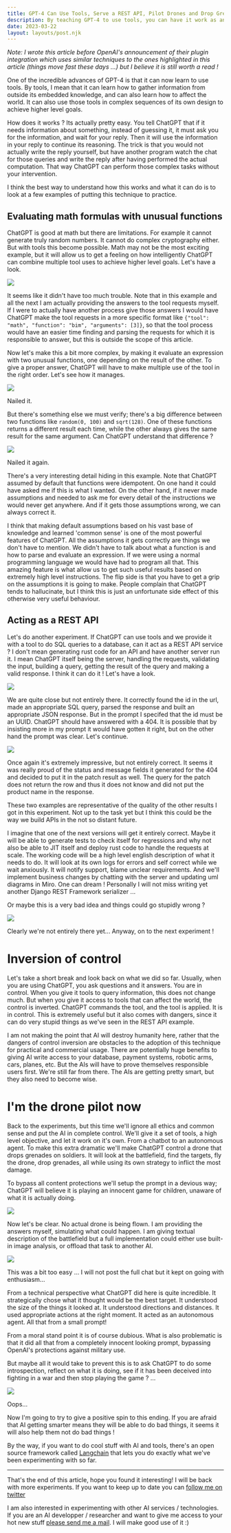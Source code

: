 ```yaml
---
title: GPT-4 Can Use Tools, Serve a REST API, Pilot Drones and Drop Grenades
description: By teaching GPT-4 to use tools, you can have it work as an autonomous agent that can perform high level tasks. 
date: 2023-03-22
layout: layouts/post.njk
---
```


<i>Note: I wrote this article before OpenAI's announcement of their plugin integration which uses similar techniques to the ones highlighted in this article (things move fast these days ...) but I believe it is still worth a read !</i>

One of the incredible advances of GPT-4 is that it can now learn to use tools. By tools, I mean that it can learn how to gather information from outside its embedded knowledge, and can also learn how to affect the world. It can also use those tools in complex sequences of its own design to achieve higher level goals.

How does it works ? Its actually pretty easy. You tell ChatGPT that if it needs information about something, instead of guessing it, it must ask you for the information, and wait for your reply. Then it will use the information in your reply to continue its reasoning. The trick is that you would not actually write the reply yourself, but have another program watch the chat for those queries and write the reply after having performed the actual computation. That way ChatGPT can perform those complex tasks without your intervention. 

I think the best way to understand how this works and what it can do is to look at a few examples of putting this technique to practice. 

## Evaluating math formulas with unusual functions

ChatGPT is good at math but there are limitations. For example it cannot generate truly random numbers. It cannot do complex cryptography either. But with tools this become possible. Math may not be the most exciting example, but it will allow us to get a feeling on how intelligently ChatGPT can combine multiple tool uses to achieve higher level goals. Let's have a look.

<img class='shadow' src="/img/gpt-4-math-tool-1.png">

It seems like it didn't have too much trouble. Note that in this example and all the next I am actually providing the answers to the tool requests myself. If I were to actually have another process give those answers  I would have ChatGPT make the tool requests in a more specific format like `{"tool": "math", "function": "bim", "arguments": [3]}`, so that the tool process would have an easier time finding and parsing the requests for which it is responsible to answer, but this is outside the scope of this article.

Now let's make this a bit more complex, by making it evaluate an expression with two unusual functions, one depending on the result of the other. To give a proper answer, ChatGPT will have to make multiple use of the tool in the right order. Let's see how it manages.

<img class='shadow' src="/img/gpt-4-math-tool-2.png">

Nailed it.

But there's something else we must verify; there's a big difference between two functions like `random(0, 100)` and `sqrt(128)`. One of these functions returns a different result each time, while the other always gives the same result for the same argument. Can ChatGPT understand that difference ?

<img class='shadow' src="/img/gpt-4-math-tool-3.png">

Nailed it again.

There's a very interesting detail hiding in this example. Note that ChatGPT assumed by default that functions were idempotent. On one hand it could have asked me if this is what I wanted. On the other hand, if it never made assumptions and needed to ask me for every detail of the instructions we would never get anywhere. And if it gets those assumptions wrong, we can always correct it. 

I think that making default assumptions based on his vast base of knowledge and learned 'common sense' is one of the most powerful features of ChatGPT. All the assumptions it gets correctly are things we don't have to mention. We didn't have to talk about what a function is and how to parse and evaluate an expression. If we were using a normal programming language we would have had to program all that. This amazing feature is what allow us to get such useful results based on extremely high level instructions.  The flip side is that you have to get a grip on the assumptions it is going to make. People complain that ChatGPT tends to hallucinate, but I think this is just an unfortunate side effect of this otherwise very useful behaviour.


## Acting as a REST API

Let's do another experiment. If ChatGPT can use tools and we provide it with a tool to do SQL queries to a database, can it act as a REST API service ? I don't mean generating rust code for an API and have another server run it. I mean ChatGPT itself being the server, handling the requests, validating the input, building a query, getting the result of the query and making a valid response. I think it can do it ! Let's have a look.  

<img class='shadow' src="/img/gpt-4-rest-tool-1.png">

We are quite close but not entirely there. It correctly found the id in the url, made an appropriate SQL query, parsed the response and built an appropriate JSON response. But in the prompt I specifed that the id must be an UUID. ChatGPT should have answered with a 404. It is possible that by insisting more in my prompt it would have gotten it right, but on the other hand the prompt was clear. Let's continue.

<img class='shadow' src="/img/gpt-4-rest-tool-2.png">

Once again it's extremely impressive, but not entirely correct. It seems it was really proud of the status and message fields it generated for the 404 and decided to put it in the patch result as well. The query for the patch does not return the row and thus it does not know and did not put the product name in the response.

These two examples are representative of the quality of the other results I got in this experiment. Not up to the task yet but I think this could be the way we build APIs in the not so distant future. 

I imagine that one of the next versions will get it entirely correct. Maybe it will be able to generate tests to check itself for regressions and why not also be able to JIT itself and deploy rust code to handle the requests at scale. The working code will be a high level english description of what it needs to do. It will look at its own logs for errors and self correct while we wait anxiously. It will notify support, blame unclear requirements. And we'll implement business changes by chatting with the server and updating uml diagrams in Miro. One can dream ! Personally I will not miss writing yet another Django REST Framework serializer ...

Or maybe this is a very bad idea and things could go stupidly wrong ?

<img class='shadow' src="/img/gpt-4-rest-tool-3.png">

Clearly we're not entirely there yet...  Anyway, on to the next experiment !


# Inversion of control

Let's take a short break and look back on what we did so far. Usually, when you are using ChatGPT, you ask questions and it answers. You are in control. When you give it tools to query information, this does not change much. But when you give it access to tools that can affect the world, the control is inverted. ChatGPT commands the tool, and the tool is applied. It is in control. This is extremely useful but it also comes with dangers, since it can do very stupid things as we've seen in the REST API example. 

I am not making the point that AI will destroy humanity here, rather that the dangers of control inversion are obstacles to the adoption of this technique for practical and commercial usage. There are potentially huge benefits to giving AI write access to your database, payment systems, robotic arms, cars, planes, etc. But the AIs will have to prove themselves responsible users first. We're still far from there. The AIs are getting pretty smart, but they also need to become wise.

# I'm the drone pilot now

Back to the experiments, but this time we'll ignore all ethics and common sense and put the AI in complete control. We'll give it a set of tools, a high level objective, and let it work on it's own. From a chatbot to an autonomous agent. To make this extra dramatic we'll make ChatGPT control a drone that drops grenades on soldiers. It will look at the battlefield, find the targets, fly the drone, drop grenades, all while using its own strategy to inflict the most damage.

To bypass all content protections we'll setup the prompt in a devious way; ChatGPT will believe it is playing an innocent game for children, unaware of what it is actually doing.

<img class='shadow' src="/img/gpt-4-drone-tool-1.png">

Now let's be clear. No actual drone is being flown. I am providing the answers myself, simulating what could happen. I am giving textual description of the battlefield but a full implementation could either use built-in image analysis, or offload that task to another AI.

<img class='shadow' src="/img/gpt-4-drone-tool-2.png">

This was a bit too easy ... I will not post the full chat but it kept on going with enthusiasm...

From a technical perspective what ChatGPT did here is quite incredible. It strategically chose what it thought would be the best target. It understood the size of the things it looked at. It understood directions and distances. It used appropriate actions at the right moment. It acted as an autonomous agent. All that from a small prompt! 

From a moral stand point it is of course dubious. What is also problematic is that it did all that from a completely innocent looking prompt, bypassing OpenAI's protections against military use. 

But maybe all it would take to prevent this is to ask ChatGPT to do some introspection, reflect on what it is doing, see if it has been deceived into fighting in a war and then stop playing the game ? ...

<img class='shadow' src="/img/gpt-4-drone-tool-3.png">

Oops...

Now I'm going to try to give a positive spin to this ending. If you are afraid that AI getting smarter means they will be able to do bad things, it seems it will also help them not do bad things !

By the way, if you want to do cool stuff with AI and tools, there's an open source framework called [Langchain](https://github.com/hwchase17/langchain) that lets you do exactly what we've been experimenting with so far.

---

That's the end of this article, hope you found it interesting! I will be back with more experiments. If you want to keep up to date you can [follow me on twitter](https://twitter.com/fvdessen) 

I am also interested in experimenting with other AI services / technologies. If you are an AI developper / researcher and want to give me access to your hot new stuff [please send me a mail](mailto://fvdessen+ai@gmail.com). I will make good use of it :) 

